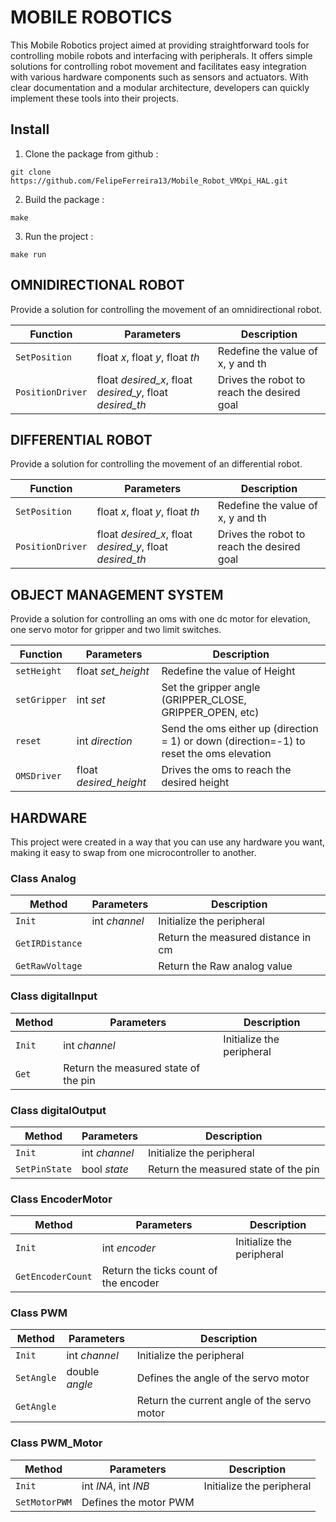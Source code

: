 # MOBILE ROBOTICS 
This Mobile Robotics project aimed at providing straightforward tools for controlling mobile robots and interfacing with peripherals. It offers simple solutions for controlling robot movement and facilitates easy integration with various hardware components such as sensors and actuators. With clear documentation and a modular architecture, developers can quickly implement these tools into their projects. 

## Install
  1. Clone the package from github :

    git clone https://github.com/FelipeFerreira13/Mobile_Robot_VMXpi_HAL.git

  2. Build the package :

    make
     
  3. Run the project :

    make run


## OMNIDIRECTIONAL ROBOT
Provide a solution for controlling the movement of an omnidirectional robot.


| **Function**   | **Parameters** | **Description**                            |
|----------------|-----------------|--------------------------------------------|
| `SetPosition`    | float *x*, float *y*, float *th* | Redefine the value of x, y and th          |
| `PositionDriver` | float *desired_x*, float *desired_y*, float *desired_th* | Drives the robot to reach the desired goal |


## DIFFERENTIAL ROBOT
Provide a solution for controlling the movement of an differential robot.

| **Function**   | **Parameters** | **Description**                            |
|----------------|-----------------|--------------------------------------------|
| `SetPosition`    | float *x*, float *y*, float *th* | Redefine the value of x, y and th          |
| `PositionDriver` | float *desired_x*, float *desired_y*, float *desired_th* | Drives the robot to reach the desired goal |


## OBJECT MANAGEMENT SYSTEM
Provide a solution for controlling an oms with one dc motor for elevation, one servo motor for gripper and two limit switches.

| **Function**     | **Parameters** | **Description**                            |
|------------------|-----------------|--------------------------------------------|
| `setHeight`      | float *set_height* | Redefine the value of Height          |
| `setGripper`     | int *set*            | Set the gripper angle (GRIPPER_CLOSE, GRIPPER_OPEN, etc) |
| `reset`          | int *direction*      | Send the oms either up (direction = 1) or down (direction=-1) to reset the oms elevation |
| `OMSDriver` | float *desired_height* | Drives the oms to reach the desired height |

## HARDWARE
This project were created in a way that you can use any hardware you want, making it easy to swap from one microcontroller to another.

### Class Analog
| **Method**     | **Parameters** | **Description**                            |
|------------------|-|-------------------------------------------|
| `Init`     | int *channel* | Initialize the peripheral |
| `GetIRDistance`     | | Return the measured distance in cm          |
| `GetRawVoltage`     | | Return the Raw analog value |

### Class digitalInput
| **Method**     | **Parameters** | **Description**                            |
|------------------|-|-------------------------------------------|
| `Init`     | int *channel* | Initialize the peripheral |
| `Get`     |  Return the measured state of the pin    |

### Class digitalOutput
| **Method**     | **Parameters** | **Description**                            |
|------------------|------|--------------------------------------------|
| `Init`     | int *channel* | Initialize the peripheral |
| `SetPinState`     | bool *state* | Return the measured state of the pin    |

### Class EncoderMotor 
| **Method**     | **Parameters** | **Description**                            |
|------------------|-|-------------------------------------------|
| `Init`     | int *encoder* | Initialize the peripheral |
| `GetEncoderCount`     |  Return the ticks count of the encoder    |

### Class PWM
| **Method**     | **Parameters** | **Description**                            |
|------------------|------|--------------------------------------------|
| `Init`     | int *channel* | Initialize the peripheral |
| `SetAngle`     | double *angle* | Defines the angle of the servo motor    |
| `GetAngle`     |  | Return the current angle of the servo motor   |

### Class PWM_Motor 
| **Method**     | **Parameters** | **Description**                            |
|------------------|-|-------------------------------------------|
| `Init`     | int *INA*, int *INB* | Initialize the peripheral |
| `SetMotorPWM`     |  Defines the motor PWM    |
